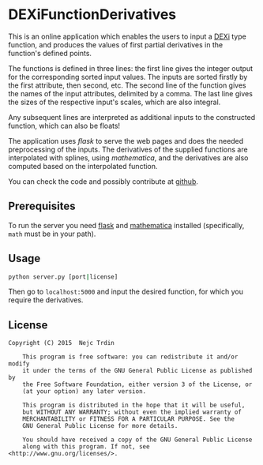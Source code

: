 # DEXiFunctionDerivatives
This is an online application which enables the users to input a <a href="http://kt.ijs.si/MarkoBohanec/dexi.html">DEXi</a> type function, and produces the values of first partial derivatives in the function's defined points.

The functions is defined in three lines: the first line gives the integer output for the corresponding sorted input values. The inputs are sorted firstly by the first attribute, then second, etc. The second line of the function gives the names of the input attributes, delimited by a comma. The last line gives the sizes of the respective input's scales, which are also integral.

Any subsequent lines are interpreted as additional inputs to the constructed function, which can also be floats!

The application uses *flask* to serve the web pages and does the needed preprocessing of the inputs. The derivatives of the supplied functions are interpolated with splines, using *mathematica*, and the derivatives are also computed based on the interpolated function.

You can check the code and possibly contribute at <a href="https://github.com/nejctrdin/DEXiFunctionDerivatives">github</a>.

## Prerequisites
To run the server you need <a href="http://flask.pocoo.org/">flask</a> and <a href="http://www.wolfram.com/mathematica/">mathematica</a> installed (specifically, `math` must be in your path).

## Usage

```bash
python server.py [port|license]
```

Then go to `localhost:5000` and input the desired function, for which you require the derivatives.

## License

```
Copyright (C) 2015  Nejc Trdin

    This program is free software: you can redistribute it and/or modify
    it under the terms of the GNU General Public License as published by
    the Free Software Foundation, either version 3 of the License, or
    (at your option) any later version.

    This program is distributed in the hope that it will be useful,
    but WITHOUT ANY WARRANTY; without even the implied warranty of
    MERCHANTABILITY or FITNESS FOR A PARTICULAR PURPOSE. See the
    GNU General Public License for more details.

    You should have received a copy of the GNU General Public License
    along with this program. If not, see <http://www.gnu.org/licenses/>.
```
